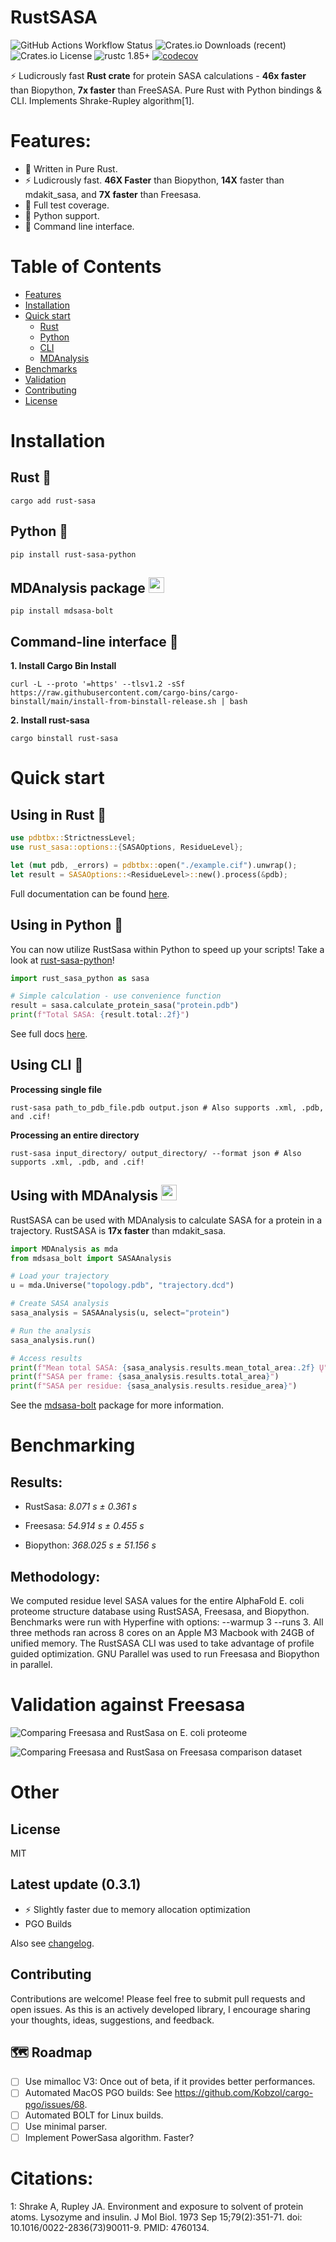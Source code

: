 # RustSASA
![GitHub Actions Workflow Status](https://img.shields.io/github/actions/workflow/status/maxall41/RustSASA/rust.yml)
![Crates.io Downloads (recent)](https://img.shields.io/crates/dr/rust-sasa)
![Crates.io License](https://img.shields.io/crates/l/rust-sasa)
![rustc 1.85+](https://img.shields.io/badge/msrv-rustc_1.85+-red.svg)
[![codecov](https://codecov.io/github/maxall41/rustsasa/graph/badge.svg?token=SHM6RRMKSL)](https://codecov.io/github/maxall41/rustsasa)

⚡ Ludicrously fast **Rust crate** for protein SASA calculations - **46x faster** than Biopython, **7x faster** than FreeSASA. Pure Rust with Python bindings & CLI. Implements Shrake-Rupley algorithm[1].

# Features:
- 🦀 Written in Pure Rust.
- ⚡️ Ludicrously fast. **46X Faster** than Biopython, **14X** faster than mdakit_sasa, and **7X faster** than Freesasa.
- 🧪 Full test coverage.
- 🐍 Python support.
- 🤖 Command line interface.

# Table of Contents
- [Features](#features)
- [Installation](#installation)
- [Quick start](#quick-start)
  - [Rust](#using-in-rust-)
  - [Python](#using-in-python-)
  - [CLI](#using-cli-)
  - [MDAnalysis](#using-with-mdanalysis)
- [Benchmarks](#benchmarking)
- [Validation](#validation-against-freesasa)
- [Contributing](#contributing)
- [License](#license)

# Installation

## Rust 🦀

```
cargo add rust-sasa
```

## Python 🐍
```
pip install rust-sasa-python
```

## MDAnalysis package <img src="https://github.com/maxall41/RustSASA/blob/radical/imgs/mdanalysis-logo.png" width="25" height="25">

```
pip install mdsasa-bolt
```

## Command-line interface 🤖

**1. Install Cargo Bin Install**

```
curl -L --proto '=https' --tlsv1.2 -sSf https://raw.githubusercontent.com/cargo-bins/cargo-binstall/main/install-from-binstall-release.sh | bash
```

**2. Install rust-sasa**

```
cargo binstall rust-sasa
```

# Quick start

## Using in Rust 🦀

```rust
use pdbtbx::StrictnessLevel;
use rust_sasa::options::{SASAOptions, ResidueLevel};

let (mut pdb, _errors) = pdbtbx::open("./example.cif").unwrap();
let result = SASAOptions::<ResidueLevel>::new().process(&pdb);

```
Full documentation can be found [here](https://docs.rs/rust-sasa/latest/rust_sasa/).

## Using in Python 🐍

You can now utilize RustSasa within Python to speed up your scripts! Take a look at [rust-sasa-python](https://github.com/maxall41/rust-sasa-python)!

```python
import rust_sasa_python as sasa

# Simple calculation - use convenience function
result = sasa.calculate_protein_sasa("protein.pdb")
print(f"Total SASA: {result.total:.2f}")
```

See full docs [here](https://github.com/maxall41/rust-sasa-python/blob/main/DOCS.md).

## Using CLI 🤖

**Processing single file**

```
rust-sasa path_to_pdb_file.pdb output.json # Also supports .xml, .pdb, and .cif!
```

**Processing an entire directory**

```
rust-sasa input_directory/ output_directory/ --format json # Also supports .xml, .pdb, and .cif!
```

## Using with MDAnalysis <img src="https://github.com/maxall41/RustSASA/blob/radical/imgs/mdanalysis-logo.png" width="25" height="25">

RustSASA can be used with MDAnalysis to calculate SASA for a protein in a trajectory. RustSASA is **17x faster** than mdakit_sasa.

```python
import MDAnalysis as mda
from mdsasa_bolt import SASAAnalysis

# Load your trajectory
u = mda.Universe("topology.pdb", "trajectory.dcd")

# Create SASA analysis
sasa_analysis = SASAAnalysis(u, select="protein")

# Run the analysis
sasa_analysis.run()

# Access results
print(f"Mean total SASA: {sasa_analysis.results.mean_total_area:.2f} Ų")
print(f"SASA per frame: {sasa_analysis.results.total_area}")
print(f"SASA per residue: {sasa_analysis.results.residue_area}")
```

See the [mdsasa-bolt](https://github.com/maxall41/mdsasa-bolt) package for more information.

# Benchmarking

## Results:

- RustSasa: *8.071 s ±  0.361 s*

- Freesasa: *54.914 s ±  0.455 s*

- Biopython: *368.025 s ± 51.156 s*

## Methodology:

We computed residue level SASA values for the entire AlphaFold E. coli proteome structure database using RustSASA, Freesasa, and Biopython. Benchmarks were run with Hyperfine with options: --warmup 3 --runs 3. All three methods ran across 8 cores on an Apple M3 Macbook with 24GB of unified memory. The RustSASA CLI was used to take advantage of profile guided optimization. GNU Parallel was used to run Freesasa and Biopython in parallel.


# Validation against Freesasa

![Comparing Freesasa and RustSasa on E. coli proteome](https://github.com/maxall41/RustSASA/blob/main/imgs/sasa_chain_comparison_E_coli.svg)


![Comparing Freesasa and RustSasa on Freesasa comparison dataset](https://github.com/maxall41/RustSASA/blob/main/imgs/sasa_chain_comparison_freesasa_ds.svg)

# Other

## License
MIT

## Latest update (0.3.1)

- ⚡️ Slightly faster due to memory allocation optimization
- PGO Builds

Also see [changelog](https://github.com/maxall41/rustsasa/blob/master/CHANGELOG.md).

## Contributing

Contributions are welcome! Please feel free to submit pull requests and open issues. As this is an actively developed library, I encourage sharing your thoughts, ideas, suggestions, and feedback.

## 🗺️ Roadmap

- [ ] Use mimalloc V3: Once out of beta, if it provides better performances.
- [ ] Automated MacOS PGO builds: See https://github.com/Kobzol/cargo-pgo/issues/68.
- [ ] Automated BOLT for Linux builds.
- [ ] Use minimal parser.
- [ ] Implement PowerSasa algorithm. Faster?

# Citations:

1: Shrake A, Rupley JA. Environment and exposure to solvent of protein atoms. Lysozyme and insulin. J Mol Biol. 1973 Sep 15;79(2):351-71. doi: 10.1016/0022-2836(73)90011-9. PMID: 4760134.
